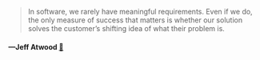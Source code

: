> In software, we rarely have meaningful requirements. Even if we do, the only measure of success that matters is whether our solution solves the customer’s shifting idea of what their problem is.
  #### —Jeff Atwood [:scroll:](http://quotes.stormconsultancy.co.uk/quotes/42)